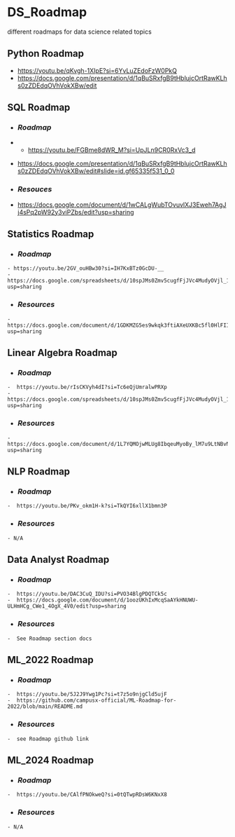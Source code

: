 # DS_Roadmap
different roadmaps for data science related topics
## Python Roadmap
  - https://youtu.be/qKvgh-1XIpE?si=6YvLuZEdoFzW0PkQ
  - https://docs.google.com/presentation/d/1qBuSRxfgB9tHblujcOrtRawKLhs0zZDEdqOVhVokXBw/edit
## SQL Roadmap
*  ### _Roadmap_
*  -  https://youtu.be/FGBme8dWR_M?si=UpJLn9CR0RxVc3_d
  - https://docs.google.com/presentation/d/1qBuSRxfgB9tHblujcOrtRawKLhs0zZDEdqOVhVokXBw/edit#slide=id.gf65335f531_0_0
*  ### _Resouces_
  -  https://docs.google.com/document/d/1wCALgWubTOvuvlXJ3Eweh7AgJj4sPq2pW92y3viPZbs/edit?usp=sharing
## Statistics Roadmap
  *  ### _Roadmap_
    - https://youtu.be/2GV_ouHBw30?si=IH7KxBTz0GcDU-__
    - https://docs.google.com/spreadsheets/d/10spJMs0Zmv5cugfFjJVc4MudyOVjl_16Ef5z54oxqnM/edit?usp=sharing
  *  ### _Resources_
    - https://docs.google.com/document/d/1GDKMZG5es9wkqk3ftiAXeUXKBc5fl0HlFIIKucPgRIs/edit?usp=sharing
## Linear Algebra Roadmap
  *  ### _Roadmap_
    -  https://youtu.be/rIsCKVyh4dI?si=Tc6eQjUmralwPRXp
    -  https://docs.google.com/spreadsheets/d/10spJMs0Zmv5cugfFjJVc4MudyOVjl_16Ef5z54oxqnM/edit?usp=sharing
  *  ### _Resources_
    -  https://docs.google.com/document/d/1L7YQMOjwMLUg8IbqeuMyoBy_lM7u9LtNBvNhQCShRF8/edit?usp=sharing
## NLP Roadmap
  *  ### _Roadmap_
    -  https://youtu.be/PKv_okm1H-k?si=TkQYI6xllX1bmn3P
  *  ### _Resources_
    - N/A
## Data Analyst Roadmap
  *  ### _Roadmap_
    -  https://youtu.be/DAC3CuQ_IDU?si=PVO34BlgPDQTCk5c
    -  https://docs.google.com/document/d/1oozUKhIxMcqSaAYkHNUWU-ULHmHCg_CWe1_4OgX_4V0/edit?usp=sharing
  *  ### _Resources_
    -  See Roadmap section docs
## ML_2022 Roadmap
  *  ### _Roadmap_
    -  https://youtu.be/5J2J9Ywg1Pc?si=t7z5o9njgCld5ujF
    -  https://github.com/campusx-official/ML-Roadmap-for-2022/blob/main/README.md
  *  ### _Resources_
    -  see Roadmap github link
## ML_2024 Roadmap
  *  ### _Roadmap_
    -  https://youtu.be/CAlfPNOkweQ?si=0tQTwpRDsW6KNxX8
  *  ### _Resources_
    - N/A
